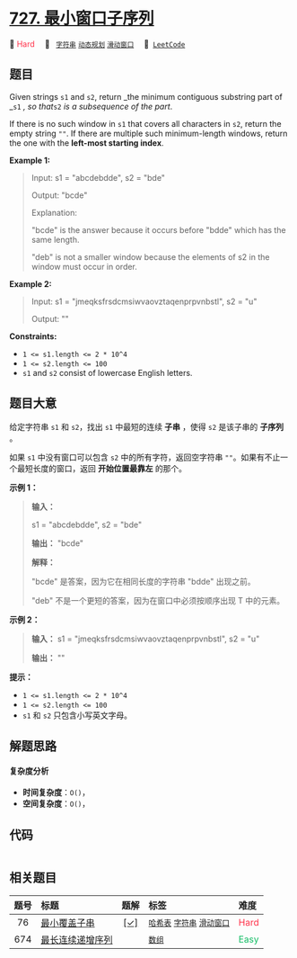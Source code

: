 # [727. 最小窗口子序列](https://leetcode.com/problems/minimum-window-subsequence)

🔴 <font color=#ff334b>Hard</font>&emsp; 🔖&ensp; [`字符串`](/tag/string.md) [`动态规划`](/tag/dynamic-programming.md) [`滑动窗口`](/tag/sliding-window.md)&emsp; 🔗&ensp;[`LeetCode`](https://leetcode.com/problems/minimum-window-subsequence)

## 题目

Given strings `s1` and `s2`, return _the minimum contiguous  substring part of
_`s1` _, so that_`s2` _is a subsequence of the part_.

If there is no such window in `s1` that covers all characters in `s2`, return
the empty string `""`. If there are multiple such minimum-length windows,
return the one with the **left-most starting index**.



**Example 1:**

> Input: s1 = "abcdebdde", s2 = "bde"
> 
> Output: "bcde"
> 
> Explanation: 
> 
> "bcde" is the answer because it occurs before "bdde" which has the same length.
> 
> "deb" is not a smaller window because the elements of s2 in the window must occur in order.

**Example 2:**

> Input: s1 = "jmeqksfrsdcmsiwvaovztaqenprpvnbstl", s2 = "u"
> 
> Output: ""

**Constraints:**

  * `1 <= s1.length <= 2 * 10^4`
  * `1 <= s2.length <= 100`
  * `s1` and `s2` consist of lowercase English letters.


## 题目大意

给定字符串 `s1` 和 `s2`，找出 `s1` 中最短的连续 **子串** ，使得 `s2` 是该子串的 **子序列** 。

如果 `s1` 中没有窗口可以包含 `s2` 中的所有字符，返回空字符串 `""`。如果有不止一个最短长度的窗口，返回 **开始位置最靠左** 的那个。

**示例 1：**

> 
> 
> 
> 
> 
> **输入：**
> 
> s1 = "abcdebdde", s2 = "bde"
> 
> **输出：** "bcde"
> 
> **解释：**
> 
> "bcde" 是答案，因为它在相同长度的字符串 "bdde" 出现之前。
> 
> "deb" 不是一个更短的答案，因为在窗口中必须按顺序出现 T 中的元素。
> 
> 

**示例 2：**

> 
> 
> 
> 
> 
> **输入：** s1 = "jmeqksfrsdcmsiwvaovztaqenprpvnbstl", s2 = "u"
> 
> **输出：** ""
> 
> 



**提示：**

  * `1 <= s1.length <= 2 * 10^4`
  * `1 <= s2.length <= 100`
  * `s1` 和 `s2` 只包含小写英文字母。




## 解题思路

#### 复杂度分析

- **时间复杂度**：`O()`，
- **空间复杂度**：`O()`，

## 代码

```javascript

```

## 相关题目

<!-- prettier-ignore -->
| 题号 | 标题 | 题解 | 标签 | 难度 |
| :------: | :------ | :------: | :------ | :------ |
| 76 | [最小覆盖子串](https://leetcode.com/problems/minimum-window-substring) | [[✓]](/problem/0076.md) |  [`哈希表`](/tag/hash-table.md) [`字符串`](/tag/string.md) [`滑动窗口`](/tag/sliding-window.md) | <font color=#ff334b>Hard</font> |
| 674 | [最长连续递增序列](https://leetcode.com/problems/longest-continuous-increasing-subsequence) |  |  [`数组`](/tag/array.md) | <font color=#15bd66>Easy</font> |